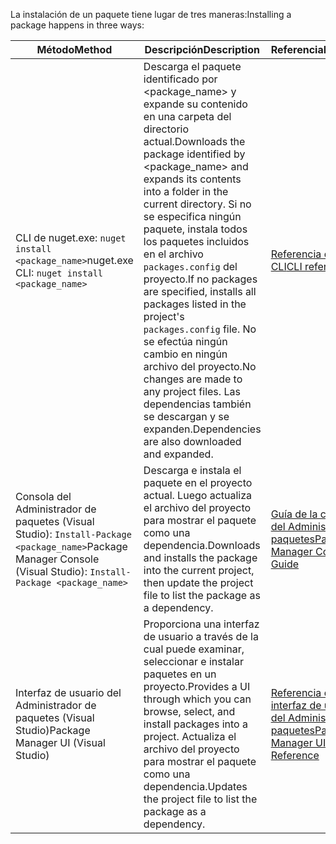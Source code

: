 <span data-ttu-id="fc4ce-101">La instalación de un paquete tiene lugar de tres maneras:</span><span class="sxs-lookup"><span data-stu-id="fc4ce-101">Installing a package happens in three ways:</span></span>

| <span data-ttu-id="fc4ce-102">Método</span><span class="sxs-lookup"><span data-stu-id="fc4ce-102">Method</span></span> | <span data-ttu-id="fc4ce-103">Descripción</span><span class="sxs-lookup"><span data-stu-id="fc4ce-103">Description</span></span> | <span data-ttu-id="fc4ce-104">Referencia</span><span class="sxs-lookup"><span data-stu-id="fc4ce-104">Reference</span></span> |
| --- | --- | --- |
| <span data-ttu-id="fc4ce-105">CLI de nuget.exe: `nuget install <package_name>`</span><span class="sxs-lookup"><span data-stu-id="fc4ce-105">nuget.exe CLI: `nuget install <package_name>`</span></span> | <span data-ttu-id="fc4ce-106">Descarga el paquete identificado por \<package_name\> y expande su contenido en una carpeta del directorio actual.</span><span class="sxs-lookup"><span data-stu-id="fc4ce-106">Downloads the package identified by \<package_name\> and expands its contents into a folder in the current directory.</span></span> <span data-ttu-id="fc4ce-107">Si no se especifica ningún paquete, instala todos los paquetes incluidos en el archivo `packages.config` del proyecto.</span><span class="sxs-lookup"><span data-stu-id="fc4ce-107">If no packages are specified, installs all packages listed in the project's `packages.config` file.</span></span> <span data-ttu-id="fc4ce-108">No se efectúa ningún cambio en ningún archivo del proyecto.</span><span class="sxs-lookup"><span data-stu-id="fc4ce-108">No changes are made to any project files.</span></span> <span data-ttu-id="fc4ce-109">Las dependencias también se descargan y se expanden.</span><span class="sxs-lookup"><span data-stu-id="fc4ce-109">Dependencies are also downloaded and expanded.</span></span> | [<span data-ttu-id="fc4ce-110">Referencia de la CLI</span><span class="sxs-lookup"><span data-stu-id="fc4ce-110">CLI reference</span></span>](../tools/nuget-exe-CLI-Reference.md) |
| <span data-ttu-id="fc4ce-111">Consola del Administrador de paquetes (Visual Studio): `Install-Package <package_name>`</span><span class="sxs-lookup"><span data-stu-id="fc4ce-111">Package Manager Console (Visual Studio): `Install-Package <package_name>`</span></span> | <span data-ttu-id="fc4ce-112">Descarga e instala el paquete en el proyecto actual. Luego actualiza el archivo del proyecto para mostrar el paquete como una dependencia.</span><span class="sxs-lookup"><span data-stu-id="fc4ce-112">Downloads and installs the package into the current project, then update the project file to list the package as a dependency.</span></span> | [<span data-ttu-id="fc4ce-113">Guía de la consola del Administrador de paquetes</span><span class="sxs-lookup"><span data-stu-id="fc4ce-113">Package Manager Console Guide</span></span>](../tools/Package-Manager-Console.md) |
| <span data-ttu-id="fc4ce-114">Interfaz de usuario del Administrador de paquetes (Visual Studio)</span><span class="sxs-lookup"><span data-stu-id="fc4ce-114">Package Manager UI (Visual Studio)</span></span> | <span data-ttu-id="fc4ce-115">Proporciona una interfaz de usuario a través de la cual puede examinar, seleccionar e instalar paquetes en un proyecto.</span><span class="sxs-lookup"><span data-stu-id="fc4ce-115">Provides a UI through which you can browse, select, and install packages into a project.</span></span> <span data-ttu-id="fc4ce-116">Actualiza el archivo del proyecto para mostrar el paquete como una dependencia.</span><span class="sxs-lookup"><span data-stu-id="fc4ce-116">Updates the project file to list the package as a dependency.</span></span> | [<span data-ttu-id="fc4ce-117">Referencia de la interfaz de usuario del Administrador de paquetes</span><span class="sxs-lookup"><span data-stu-id="fc4ce-117">Package Manager UI Reference</span></span>](../tools/Package-Manager-UI.md) |